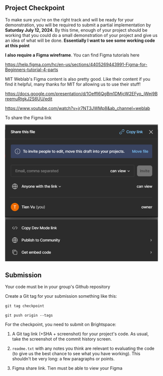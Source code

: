 ## Project Checkpoint

To make sure you're on the right track and will be ready for your demonstration, you will be required to submit a partial implementation by **Saturday July 12, 2024**. By this time, enough of your project should be working that you could do a small demonstration of your project and give us an idea of what will be done. **Essentially I want to see some working code at this point**

**I also require a Figma wireframe**. You can find Figma tutorials here

https://help.figma.com/hc/en-us/sections/4405269443991-Figma-for-Beginners-tutorial-4-parts

MIT Weblab's Figma content is also pretty good. Like their content if you find it helpful, many thanks for MIT for allowing us to use their stuff!

https://docs.google.com/presentation/d/1OeffI6QgBm1DMjcW2EFyo_jWej9BreemuRtgkJ2S6UU/edit

https://www.youtube.com/watch?v=jr7NT3JWMp8&ab_channel=weblab

To share the Figma link

![alt text](image.png)

## Submission

Your code must be in your group's Github repository

Create a Git tag for your submission something like this:

`git tag checkpoint`

`git push origin --tags`

For the checkpoint, you need to submit on Brightspace:

1. A Git tag link (+SHA + screenshot) for your project's code. As usual, take the screenshot of the commit history screen.

2. `readme.txt` with any notes you think are relevant to evaluating the code (to give us the best chance to see what you have working). This shouldn't be very long: a few paragraphs or points.

3. Figma share link. Tien must be able to view your Figma
